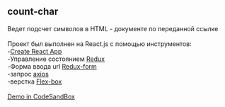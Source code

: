 ## count-char

Ведет подсчет символов в HTML - документе по переданной ссылке <br />
<br />
Проект был выполнен на React.js с помощью инструментов:<br />
-[Create React App](https://github.com/facebook/create-react-app)<br />
-Управление состоянием [Redux](https://github.com/reduxjs/redux)<br/>
-Форма ввода url [Redux-form](https://github.com/erikras/redux-form)<br/>
-запрос [axios](https://github.com/axios/axios)<br/>
-верстка [Flex-box](https://developer.mozilla.org/ru/docs/Learn/CSS/CSS_layout/Flexbox)</br>
<br />
[Demo in CodeSandBox](https://codesandbox.io/s/countchar-gdei0)
